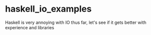 haskell_io_examples
===================

Haskell is very annoying with IO thus far, let's see if it gets better with experience and libraries
